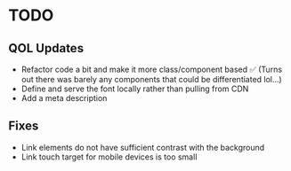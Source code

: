# TODO

## QOL Updates

- Refactor code a bit and make it more class/component based ✅ (Turns out there was barely any components that could be differentiated lol...)
- Define and serve the font locally rather than pulling from CDN
- Add a meta description

## Fixes

- Link elements do not have sufficient contrast with the background
- Link touch target for mobile devices is too small
